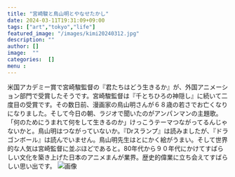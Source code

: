 ```yaml
---
title: "宮崎駿と鳥山明とやなせたかし"
date: 2024-03-11T19:31:09+09:00
tags: ["art","tokyo","life"]
featured_image: "/images/kimi20240312.jpg"
description: ""
author: []
image:  ""
categories:  []
menu :
---
```

米国アカデミー賞で宮崎駿監督の『君たちはどう生きるか』が、外国アニメーション部門で受賞したそうです。宮崎駿監督は『千とちひろの神隠し』に続いて二度目の受賞です。その数日前、漫画家の鳥山明さんが６８歳の若さでお亡くなりになりました。そして今日の朝、ラジオで聞いたのがアンパンマンの主題歌。「何のためにうまれて何をして生きるのか」けっこうテーマつながってるんじゃないかと。鳥山明はつながっていないか。『Drスランプ』は読みましたが、『ドラゴンボール』は読んでいません。鳥山明先生はとにかく絵がうまい。そして世界的な人気は宮崎監督に並ぶほどであると。80年代から９０年代にかけてすばらしい文化を築き上げた日本のアニメまんが業界。歴史的偉業に立ち会えてすばらしい思い出です。
![画像](/images/kimi20240312.jpg)
